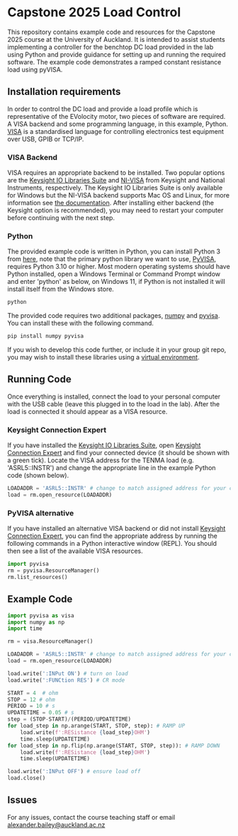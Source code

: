 # Capstone 2025 Load Control 

This repository contains example code and resources for the Capstone 2025 course at the University of Auckland. 
It is intended to assist students implementing a controller for the benchtop DC load provided in the lab using Python and provide guidance for setting up and running the required software.
The example code demonstrates a ramped constant resistance load using pyVISA.

## Installation requirements 
In order to control the DC load and provide a load profile which is representative of the EVolocity motor, two pieces of software are required. 
A VISA backend and some programming language, in this example, Python. 
[VISA](https://www.wikiwand.com/en/articles/Virtual_instrument_software_architecture) is a standardised language for controlling electronics test equipment over USB, GPIB or TCP/IP. 

### VISA Backend
VISA requires an appropriate backend to be installed. 
Two popular options are the [Keysight IO Libraries Suite](https://www.keysight.com/us/en/lib/software-detail/computer-software/io-libraries-suite-downloads-2175637.html) and [NI-VISA](https://www.ni.com/en/support/downloads/drivers/download.ni-visa.html#558610) from Keysight and National Instruments, respectively.
The Keysight IO Libraries Suite is only available for Windows but the NI-VISA backend supports Mac OS and Linux, for more information see [the documentation](https://pyvisa.readthedocs.io/en/1.8/configuring.html).
After installing either backend (the Keysight option is recommended), you may need to restart your computer before continuing with the next step. 

### Python 
The provided example code is written in Python, you can install Python 3 from [here](https://www.python.org/downloads/), note that the primary python library we want to use, [PyVISA](https://pyvisa.readthedocs.io/en/latest/), requires Python 3.10 or higher.
Most modern operating systems should have Python installed, open a Windows Terminal or Command Prompt window and enter 'python' as below, on Windows 11, if Python is not installed it will install itself from the Windows store. 
```bash
python
```
The provided code requires two additional packages, [numpy](https://numpy.org/) and [pyvisa](https://pyvisa.readthedocs.io/en/latest/). 
You can install these with the following command.
```bash
pip install numpy pyvisa
```
If you wish to develop this code further, or include it in your group git repo, you may wish to install these libraries using a [virtual environment](https://docs.python.org/3/library/venv.html).

## Running Code 
Once everything is installed, connect the load to your personal computer with the USB cable (leave this plugged in to the load in the lab). 
After the load is connected it should appear as a VISA resource. 

### Keysight Connection Expert
If you have installed the [Keysight IO Libraries Suite](https://www.keysight.com/us/en/lib/software-detail/computer-software/io-libraries-suite-downloads-2175637.html), open [Keysight Connection Expert](https://helpfiles.keysight.com/IO_Libraries_Suite/English/IOLS_2024_U1_Windows/IOLS/Content/AboutConnectionExpert.htm) and find your connected device (it should be shown with a green tick). 
Locate the VISA address for the TENMA load (e.g. 'ASRL5::INSTR') and change the appropriate line in the example Python code (shown below). 

```python
LOADADDR = 'ASRL5::INSTR' # change to match assigned address for your computer/load
load = rm.open_resource(LOADADDR)
```

### PyVISA alternative 
If you have installed an alternative VISA backend or did not install [Keysight Connection Expert](https://helpfiles.keysight.com/IO_Libraries_Suite/English/IOLS_2024_U1_Windows/IOLS/Content/AboutConnectionExpert.htm), you can find the appropriate address by running the following commands in a Python interactive window (REPL). 
You should then see a list of the available VISA resources. 

```python
import pyvisa
rm = pyvisa.ResourceManager()
rm.list_resources()
```

## Example Code 
```python
import pyvisa as visa 
import numpy as np
import time

rm = visa.ResourceManager()

LOADADDR = 'ASRL5::INSTR' # change to match assigned address for your computer/load
load = rm.open_resource(LOADADDR)

load.write(':INPut ON') # turn on load 
load.write(':FUNCtion RES') # CR mode 

START = 4  # ohm
STOP = 12 # ohm
PERIOD = 10 # s 
UPDATETIME = 0.05 # s
step = (STOP-START)/(PERIOD/UPDATETIME)
for load_step in np.arange(START, STOP, step): # RAMP UP
    load.write(f':RESistance {load_step}OHM')
    time.sleep(UPDATETIME)
for load_step in np.flip(np.arange(START, STOP, step)): # RAMP DOWN
    load.write(f':RESistance {load_step}OHM')
    time.sleep(UPDATETIME)

load.write(':INPut OFF') # ensure load off 
load.close()
```

## Issues 
For any issues, contact the course teaching staff or email [alexander.bailey@auckland.ac.nz](mailto:alexander.bailey@auckland.ac.nz)